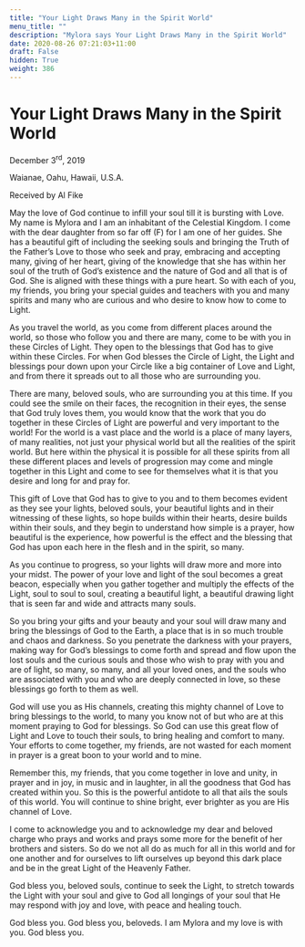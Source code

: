 ```yaml
---
title: "Your Light Draws Many in the Spirit World"
menu_title: ""
description: "Mylora says Your Light Draws Many in the Spirit World"
date: 2020-08-26 07:21:03+11:00
draft: False
hidden: True
weight: 386
---
```

# Your Light Draws Many in the Spirit World

December 3<sup>rd</sup>, 2019

Waianae, Oahu, Hawaii, U.S.A.

Received by Al Fike



May the love of God continue to infill your soul till it is bursting with Love. My name is Mylora and I am an inhabitant of the Celestial Kingdom. I come with the dear daughter from so far off (F) for I am one of her guides. She has a beautiful gift of including the seeking souls and bringing the Truth of the Father’s Love to those who seek and pray, embracing and accepting many, giving of her heart, giving of the knowledge that she has within her soul of the truth of God’s existence and the nature of God and all that is of God. She is aligned with these things with a pure heart. So with each of you, my friends, you bring your special guides and teachers with you and many spirits and many who are curious and who desire to know how to come to Light. 

As you travel the world, as you come from different places around the world, so those who follow you and there are many, come to be with you in these Circles of Light. They open to the blessings that God has to give within these Circles. For when God blesses the Circle of Light, the Light and blessings pour down upon your Circle like a big container of Love and Light, and from there it spreads out to all those who are surrounding you. 

There are many, beloved souls, who are surrounding you at this time. If you could see the smile on their faces, the recognition in their eyes, the sense that God truly loves them, you would know that the work that you do together in these Circles of Light are powerful and very important to the world!  For the world is a vast place and the world is a place of many layers, of many realities, not just your physical world but all the realities of the spirit world. But here within the physical it is possible for all these spirits from all these different places and levels of progression may come and mingle together in this Light and come to see for themselves what it is that you desire and long for and pray for.

This gift of Love that God has to give to you and to them becomes evident as they see your lights, beloved souls, your beautiful lights and in their witnessing of these lights, so hope builds within their hearts, desire builds within their souls, and they begin to understand how simple is a prayer, how beautiful is the experience, how powerful is the effect and the blessing that God has upon each here in the flesh and in the spirit, so many.

As you continue to progress, so your lights will draw more and more into your midst. The power of your love and light of the soul becomes a great beacon, especially when you gather together and multiply the effects of the Light, soul to soul to soul, creating a beautiful light, a beautiful drawing light that is seen far and wide and attracts many souls.

So you bring your gifts and your beauty and your soul will draw many and bring the blessings of God to the Earth, a place that is in so much trouble and chaos and darkness. So you penetrate the darkness with your prayers, making way for God’s blessings to come forth and spread and flow upon the lost souls and the curious souls and those who wish to pray with you and are of light, so many, so many, and all your loved ones, and the souls who are associated with you and who are deeply connected in love, so these blessings go forth to them as well.

God will use you as His channels, creating this mighty channel of Love to bring blessings to the world, to many you know not of but who are at this moment praying to God for blessings. So God can use this great flow of Light and Love to touch their souls, to bring healing and comfort to many. Your efforts to come together, my friends, are not wasted for each moment in prayer is a great boon to your world and to mine.

Remember this, my friends, that you come together in love and unity, in prayer and in joy, in music and in laughter, in all the goodness that God has created within you. So this is the powerful antidote to all that ails the souls of this world. You will continue to shine bright, ever brighter as you are His channel of Love.

I come to acknowledge you and to acknowledge my dear and beloved charge who prays and works and prays some more for the benefit of her brothers and sisters. So do we not all do as much for all in this world and for one another and for ourselves to lift ourselves up beyond this dark place and be in the great Light of the Heavenly Father.

God bless you, beloved souls, continue to seek the Light, to stretch towards the Light with your soul and give to God all longings of your soul that He may respond with joy and love, with peace and healing touch.

God bless you. God bless you, beloveds. I am Mylora and my love is with you. God bless you.
